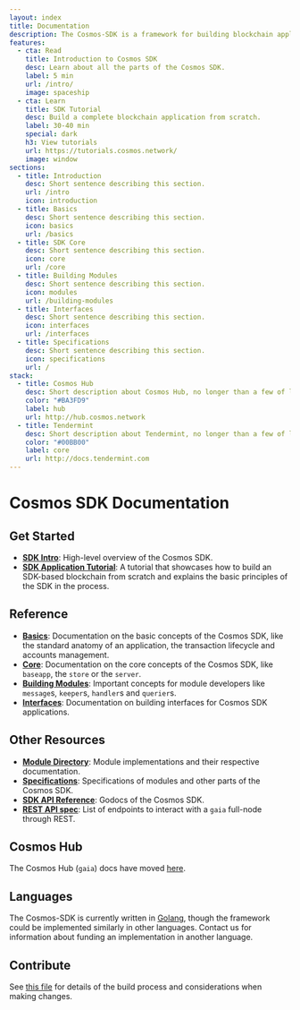 ```yaml
---
layout: index
title: Documentation
description: The Cosmos-SDK is a framework for building blockchain applications in Golang. It is being used to build Gaia, the first implementation of the Cosmos Hub.
features:
  - cta: Read
    title: Introduction to Cosmos SDK
    desc: Learn about all the parts of the Cosmos SDK.
    label: 5 min
    url: /intro/
    image: spaceship
  - cta: Learn
    title: SDK Tutorial
    desc: Build a complete blockchain application from scratch.
    label: 30-40 min
    special: dark
    h3: View tutorials
    url: https://tutorials.cosmos.network/
    image: window
sections:
  - title: Introduction
    desc: Short sentence describing this section.
    url: /intro
    icon: introduction
  - title: Basics
    desc: Short sentence describing this section.
    icon: basics
    url: /basics
  - title: SDK Core
    desc: Short sentence describing this section.
    icon: core
    url: /core
  - title: Building Modules
    desc: Short sentence describing this section.
    icon: modules
    url: /building-modules
  - title: Interfaces
    desc: Short sentence describing this section.
    icon: interfaces
    url: /interfaces
  - title: Specifications
    desc: Short sentence describing this section.
    icon: specifications
    url: /
stack:
  - title: Cosmos Hub
    desc: Short description about Cosmos Hub, no longer than a few of lines.
    color: "#BA3FD9"
    label: hub
    url: http://hub.cosmos.network
  - title: Tendermint
    desc: Short description about Tendermint, no longer than a few of lines.
    color: "#00BB00"
    label: core
    url: http://docs.tendermint.com
---
```


# Cosmos SDK Documentation

## Get Started

- **[SDK Intro](./intro/overview.md)**: High-level overview of the Cosmos SDK.
- **[SDK Application Tutorial](https://github.com/cosmos/sdk-application-tutorial)**: A tutorial that showcases how to build an SDK-based blockchain from scratch and explains the basic principles of the SDK in the process.

## Reference

- **[Basics](./basics/)**: Documentation on the basic concepts of the Cosmos SDK, like the standard anatomy of an application, the transaction lifecycle and accounts management.  
- **[Core](./core/)**: Documentation on the core concepts of the Cosmos SDK, like `baseapp`, the `store` or the `server`. 
- **[Building Modules](./building-modules/)**: Important concepts for module developers like `message`s, `keeper`s, `handler`s and `querier`s. 
- **[Interfaces](./interfaces/)**: Documentation on building interfaces for Cosmos SDK applications. 

## Other Resources

- **[Module Directory](../x/)**: Module implementations and their respective documentation. 
- **[Specifications](./spec/)**: Specifications of modules and other parts of the Cosmos SDK.
- **[SDK API Reference](https://godoc.org/github.com/cosmos/cosmos-sdk)**: Godocs of the Cosmos SDK.
- **[REST API spec](https://cosmos.network/rpc/)**: List of endpoints to interact with a `gaia` full-node through REST.

## Cosmos Hub

The Cosmos Hub (`gaia`) docs have moved [here](https://github.com/cosmos/gaia/tree/master/docs).

## Languages

The Cosmos-SDK is currently written in [Golang](https://golang.org/), though the
framework could be implemented similarly in other languages.
Contact us for information about funding an implementation in another language.

## Contribute

See [this file](https://github.com/cosmos/cosmos-sdk/blob/master/docs/DOCS_README.md) for details of the build process and
considerations when making changes.


